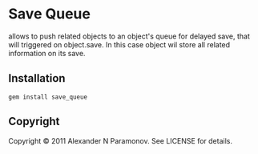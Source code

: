 Save Queue
==========
allows to push related objects to an object's queue for delayed save, that will triggered on object.save. In this case object wil store all related information on its save.

Installation
------------
    gem install save_queue

Copyright
---------
Copyright © 2011 Alexander N Paramonov. See LICENSE for details.